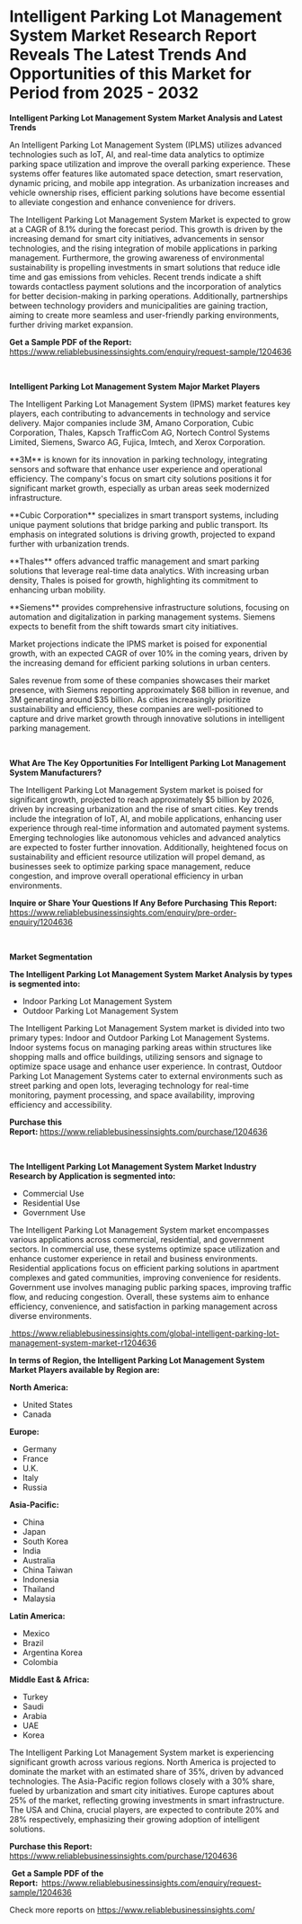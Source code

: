 <p><h1>Intelligent Parking Lot Management System Market Research Report Reveals The Latest Trends And Opportunities of this Market for Period from 2025 - 2032</h1></p><p><strong>Intelligent Parking Lot Management System Market Analysis and Latest Trends</strong></p>
<p><p>An Intelligent Parking Lot Management System (IPLMS) utilizes advanced technologies such as IoT, AI, and real-time data analytics to optimize parking space utilization and improve the overall parking experience. These systems offer features like automated space detection, smart reservation, dynamic pricing, and mobile app integration. As urbanization increases and vehicle ownership rises, efficient parking solutions have become essential to alleviate congestion and enhance convenience for drivers.</p><p>The Intelligent Parking Lot Management System Market is expected to grow at a CAGR of 8.1% during the forecast period. This growth is driven by the increasing demand for smart city initiatives, advancements in sensor technologies, and the rising integration of mobile applications in parking management. Furthermore, the growing awareness of environmental sustainability is propelling investments in smart solutions that reduce idle time and gas emissions from vehicles. Recent trends indicate a shift towards contactless payment solutions and the incorporation of analytics for better decision-making in parking operations. Additionally, partnerships between technology providers and municipalities are gaining traction, aiming to create more seamless and user-friendly parking environments, further driving market expansion.</p></p>
<p><strong>Get a Sample PDF of the Report:&nbsp;</strong> <a href="https://www.reliablebusinessinsights.com/enquiry/request-sample/1204636?utm_campaign=2820&utm_medium=2&utm_source=Github&utm_content=ia&utm_term=10042025&utm_id=intelligent-parking-lot-management-system">https://www.reliablebusinessinsights.com/enquiry/request-sample/1204636</a></p>
<p>&nbsp;</p>
<p><strong>Intelligent Parking Lot Management System Major Market Players</strong></p>
<p><p>The Intelligent Parking Lot Management System (IPMS) market features key players, each contributing to advancements in technology and service delivery. Major companies include 3M, Amano Corporation, Cubic Corporation, Thales, Kapsch TrafficCom AG, Nortech Control Systems Limited, Siemens, Swarco AG, Fujica, Imtech, and Xerox Corporation.</p><p>**3M** is known for its innovation in parking technology, integrating sensors and software that enhance user experience and operational efficiency. The company's focus on smart city solutions positions it for significant market growth, especially as urban areas seek modernized infrastructure.</p><p>**Cubic Corporation** specializes in smart transport systems, including unique payment solutions that bridge parking and public transport. Its emphasis on integrated solutions is driving growth, projected to expand further with urbanization trends.</p><p>**Thales** offers advanced traffic management and smart parking solutions that leverage real-time data analytics. With increasing urban density, Thales is poised for growth, highlighting its commitment to enhancing urban mobility.</p><p>**Siemens** provides comprehensive infrastructure solutions, focusing on automation and digitalization in parking management systems. Siemens expects to benefit from the shift towards smart city initiatives.</p><p>Market projections indicate the IPMS market is poised for exponential growth, with an expected CAGR of over 10% in the coming years, driven by the increasing demand for efficient parking solutions in urban centers.</p><p>Sales revenue from some of these companies showcases their market presence, with Siemens reporting approximately $68 billion in revenue, and 3M generating around $35 billion. As cities increasingly prioritize sustainability and efficiency, these companies are well-positioned to capture and drive market growth through innovative solutions in intelligent parking management.</p></p>
<p>&nbsp;</p>
<p><strong>What Are The Key Opportunities For Intelligent Parking Lot Management System Manufacturers?</strong></p>
<p><p>The Intelligent Parking Lot Management System market is poised for significant growth, projected to reach approximately $5 billion by 2026, driven by increasing urbanization and the rise of smart cities. Key trends include the integration of IoT, AI, and mobile applications, enhancing user experience through real-time information and automated payment systems. Emerging technologies like autonomous vehicles and advanced analytics are expected to foster further innovation. Additionally, heightened focus on sustainability and efficient resource utilization will propel demand, as businesses seek to optimize parking space management, reduce congestion, and improve overall operational efficiency in urban environments.</p></p>
<p><strong>Inquire or Share Your Questions If Any Before Purchasing This Report:</strong> <a href="https://www.reliablebusinessinsights.com/enquiry/pre-order-enquiry/1204636?utm_campaign=2820&utm_medium=2&utm_source=Github&utm_content=ia&utm_term=10042025&utm_id=intelligent-parking-lot-management-system">https://www.reliablebusinessinsights.com/enquiry/pre-order-enquiry/1204636</a></p>
<p>&nbsp;</p>
<p><strong>Market Segmentation</strong></p>
<p><strong>The Intelligent Parking Lot Management System Market Analysis by types is segmented into:</strong></p>
<p><ul><li>Indoor Parking Lot Management System</li><li>Outdoor Parking Lot Management System</li></ul></p>
<p><p>The Intelligent Parking Lot Management System market is divided into two primary types: Indoor and Outdoor Parking Lot Management Systems. Indoor systems focus on managing parking areas within structures like shopping malls and office buildings, utilizing sensors and signage to optimize space usage and enhance user experience. In contrast, Outdoor Parking Lot Management Systems cater to external environments such as street parking and open lots, leveraging technology for real-time monitoring, payment processing, and space availability, improving efficiency and accessibility.</p></p>
<p><strong>Purchase this Report:&nbsp;</strong><a href="https://www.reliablebusinessinsights.com/purchase/1204636?utm_campaign=2820&utm_medium=2&utm_source=Github&utm_content=ia&utm_term=10042025&utm_id=intelligent-parking-lot-management-system">https://www.reliablebusinessinsights.com/purchase/1204636</a></p>
<p>&nbsp;</p>
<p><strong>The Intelligent Parking Lot Management System Market Industry Research by Application is segmented into:</strong></p>
<p><ul><li>Commercial Use</li><li>Residential Use</li><li>Government Use</li></ul></p>
<p><p>The Intelligent Parking Lot Management System market encompasses various applications across commercial, residential, and government sectors. In commercial use, these systems optimize space utilization and enhance customer experience in retail and business environments. Residential applications focus on efficient parking solutions in apartment complexes and gated communities, improving convenience for residents. Government use involves managing public parking spaces, improving traffic flow, and reducing congestion. Overall, these systems aim to enhance efficiency, convenience, and satisfaction in parking management across diverse environments.</p></p>
<p><a href="https://www.reliablebusinessinsights.com/global-intelligent-parking-lot-management-system-market-r1204636?utm_campaign=2820&utm_medium=2&utm_source=Github&utm_content=ia&utm_term=10042025&utm_id=intelligent-parking-lot-management-system">&nbsp;https://www.reliablebusinessinsights.com/global-intelligent-parking-lot-management-system-market-r1204636</a></p>
<p><strong>In terms of Region, the Intelligent Parking Lot Management System Market Players available by Region are:</strong></p>
<p>
    <p> <strong> North America: </strong>
        <ul>
            <li>United States</li>
            <li>Canada</li>
        </ul>
        </p> 
    <p> <strong> Europe: </strong>
        <ul>
            <li>Germany</li>
            <li>France</li>
            <li>U.K.</li>
            <li>Italy</li>
            <li>Russia</li>
        </ul>
        </p> 
    <p> <strong> Asia-Pacific: </strong>
        <ul>
            <li>China</li>
            <li>Japan</li>
            <li>South Korea</li>
            <li>India</li>
            <li>Australia</li>
            <li>China Taiwan</li>
            <li>Indonesia</li>
            <li>Thailand</li>
            <li>Malaysia</li>
        </ul>
        </p> 
    <p> <strong> Latin America: </strong>
        <ul>
            <li>Mexico</li>
            <li>Brazil</li>
            <li>Argentina Korea</li>
            <li>Colombia</li>
        </ul>
        </p> 
    <p> <strong> Middle East & Africa: </strong>
        <ul>
            <li>Turkey</li>
            <li>Saudi</li>
            <li>Arabia</li>
            <li>UAE</li>
            <li>Korea</li>
        </ul>
    </p>
    </p>
<p><p>The Intelligent Parking Lot Management System market is experiencing significant growth across various regions. North America is projected to dominate the market with an estimated share of 35%, driven by advanced technologies. The Asia-Pacific region follows closely with a 30% share, fueled by urbanization and smart city initiatives. Europe captures about 25% of the market, reflecting growing investments in smart infrastructure. The USA and China, crucial players, are expected to contribute 20% and 28% respectively, emphasizing their growing adoption of intelligent solutions.</p></p>
<p><strong>Purchase this Report: </strong><a href="https://www.reliablebusinessinsights.com/purchase/1204636?utm_campaign=2820&utm_medium=2&utm_source=Github&utm_content=ia&utm_term=10042025&utm_id=intelligent-parking-lot-management-system">https://www.reliablebusinessinsights.com/purchase/1204636</a></p>
<p>&nbsp;<strong>Get a Sample PDF of the Report:&nbsp;&nbsp;</strong><a href="https://www.reliablebusinessinsights.com/enquiry/request-sample/1204636?utm_campaign=2820&utm_medium=2&utm_source=Github&utm_content=ia&utm_term=10042025&utm_id=intelligent-parking-lot-management-system">https://www.reliablebusinessinsights.com/enquiry/request-sample/1204636</a></p>
<p><strong></strong></p>
<p>Check more reports on <a href="https://www.reliablebusinessinsights.com/?utm_campaign=2820&utm_medium=2&utm_source=Github&utm_content=ia&utm_term=10042025&utm_id=intelligent-parking-lot-management-system">https://www.reliablebusinessinsights.com/</a></p>